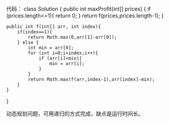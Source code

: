 代码：
class Solution {
    public int maxProfit(int[] prices) {
        if (prices.length<=1){
            return 0;
        }
        return f(prices,prices.length-1);
    }


    public int f(int[] arr, int index){
        if(index==1){
            return Math.max(0,arr[1]-arr[0]);
        } else {
            int min = arr[0];
            for (int i=0;i<index;i++){
                if (arr[i]<min){
                    min = arr[i];
                }
            }
            return Math.max(f(arr,index-1),arr[index]-min);
        }
    }
}

动态规划问题，可用递归的方式完成，缺点是运行时间长。
